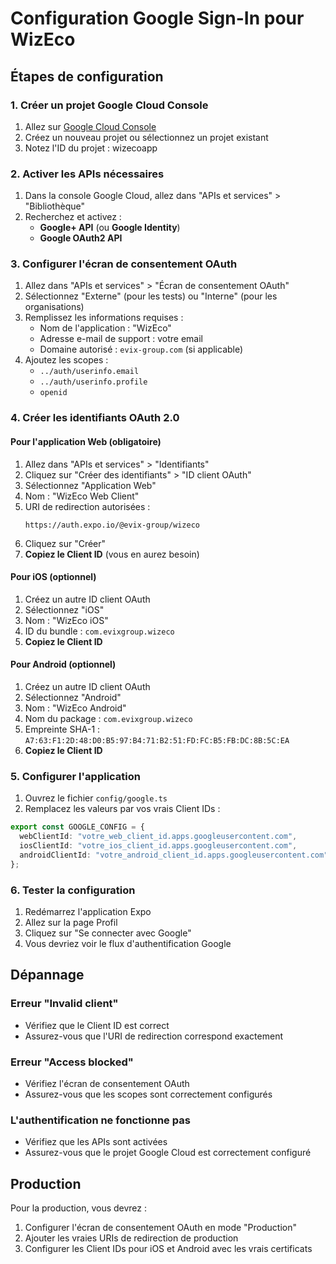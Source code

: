 # Configuration Google Sign-In pour WizEco

## Étapes de configuration

### 1. Créer un projet Google Cloud Console

1. Allez sur [Google Cloud Console](https://console.cloud.google.com/)
2. Créez un nouveau projet ou sélectionnez un projet existant
3. Notez l'ID du projet : wizecoapp

### 2. Activer les APIs nécessaires

1. Dans la console Google Cloud, allez dans "APIs et services" > "Bibliothèque"
2. Recherchez et activez :
   - **Google+ API** (ou **Google Identity**)
   - **Google OAuth2 API**

### 3. Configurer l'écran de consentement OAuth

1. Allez dans "APIs et services" > "Écran de consentement OAuth"
2. Sélectionnez "Externe" (pour les tests) ou "Interne" (pour les organisations)
3. Remplissez les informations requises :
   - Nom de l'application : "WizEco"
   - Adresse e-mail de support : votre email
   - Domaine autorisé : `evix-group.com` (si applicable)
4. Ajoutez les scopes :
   - `../auth/userinfo.email`
   - `../auth/userinfo.profile`
   - `openid`

### 4. Créer les identifiants OAuth 2.0

#### Pour l'application Web (obligatoire)

1. Allez dans "APIs et services" > "Identifiants"
2. Cliquez sur "Créer des identifiants" > "ID client OAuth"
3. Sélectionnez "Application Web"
4. Nom : "WizEco Web Client"
5. URI de redirection autorisées :
   ```
   https://auth.expo.io/@evix-group/wizeco
   ```
6. Cliquez sur "Créer"
7. **Copiez le Client ID** (vous en aurez besoin)

#### Pour iOS (optionnel)

1. Créez un autre ID client OAuth
2. Sélectionnez "iOS"
3. Nom : "WizEco iOS"
4. ID du bundle : `com.evixgroup.wizeco`
5. **Copiez le Client ID**

#### Pour Android (optionnel)

1. Créez un autre ID client OAuth
2. Sélectionnez "Android"
3. Nom : "WizEco Android"
4. Nom du package : `com.evixgroup.wizeco`
5. Empreinte SHA-1 : `A7:63:F1:2D:48:D0:B5:97:B4:71:B2:51:FD:FC:B5:FB:DC:8B:5C:EA`
6. **Copiez le Client ID**

### 5. Configurer l'application

1. Ouvrez le fichier `config/google.ts`
2. Remplacez les valeurs par vos vrais Client IDs :

```typescript
export const GOOGLE_CONFIG = {
  webClientId: "votre_web_client_id.apps.googleusercontent.com",
  iosClientId: "votre_ios_client_id.apps.googleusercontent.com",
  androidClientId: "votre_android_client_id.apps.googleusercontent.com",
};
```

### 6. Tester la configuration

1. Redémarrez l'application Expo
2. Allez sur la page Profil
3. Cliquez sur "Se connecter avec Google"
4. Vous devriez voir le flux d'authentification Google

## Dépannage

### Erreur "Invalid client"

- Vérifiez que le Client ID est correct
- Assurez-vous que l'URI de redirection correspond exactement

### Erreur "Access blocked"

- Vérifiez l'écran de consentement OAuth
- Assurez-vous que les scopes sont correctement configurés

### L'authentification ne fonctionne pas

- Vérifiez que les APIs sont activées
- Assurez-vous que le projet Google Cloud est correctement configuré

## Production

Pour la production, vous devrez :

1. Configurer l'écran de consentement OAuth en mode "Production"
2. Ajouter les vraies URIs de redirection de production
3. Configurer les Client IDs pour iOS et Android avec les vrais certificats
